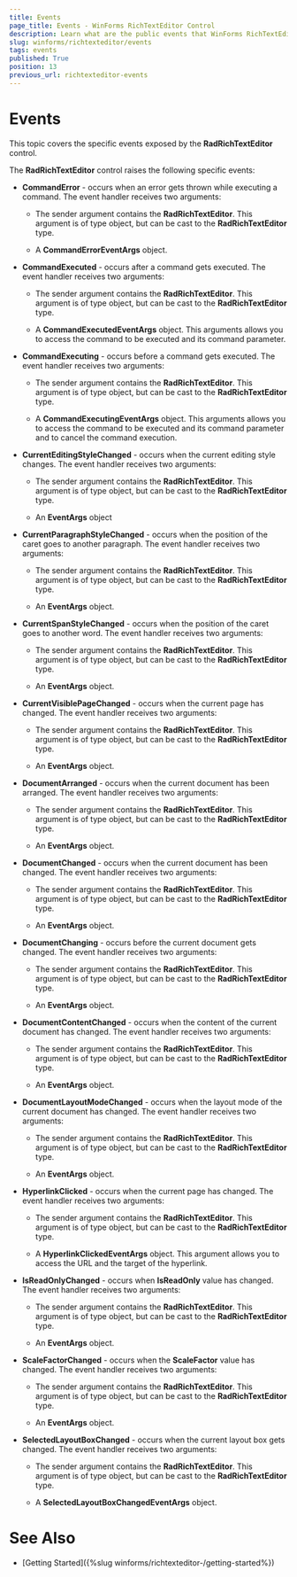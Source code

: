```yaml
---
title: Events
page_title: Events - WinForms RichTextEditor Control
description: Learn what are the public events that WinForms RichTextEditor offers. 
slug: winforms/richtexteditor/events
tags: events
published: True
position: 13
previous_url: richtexteditor-events
---
```


# Events
 
This topic covers the specific events exposed by the __RadRichTextEditor__ control.
        
The __RadRichTextEditor__ control raises the following specific events:
        
* __CommandError__ - occurs when an error gets thrown while executing a command. The event handler receives two arguments:
            
	* The sender argument contains the __RadRichTextEditor__. This argument is of type object, but can be cast to the __RadRichTextEditor__ type.
                
	* A __CommandErrorEventArgs__ object.
                
* __CommandExecuted__ - occurs after a command gets executed. The event handler receives two arguments:
            
	* The sender argument contains the __RadRichTextEditor__. This argument is of type object, but can be cast to the __RadRichTextEditor__ type.
                
	* A __CommandExecutedEventArgs__ object. This arguments allows you to access the command to be executed and its command parameter.                

* __CommandExecuting__ - occurs before a command gets executed. The event handler receives two arguments:
            
	* The sender argument contains the __RadRichTextEditor__. This argument is of type object, but can be cast to the __RadRichTextEditor__ type.                

	* A __CommandExecutingEventArgs__ object. This arguments allows you to access the command to be executed and its command parameter and to cancel the command execution.
                
* __CurrentEditingStyleChanged__ - occurs when the current editing style changes. The event handler receives two arguments:            

	* The sender argument contains the __RadRichTextEditor__. This argument is of type object, but can be cast to the __RadRichTextEditor__ type.
                
	* An __EventArgs__ object
                
* __CurrentParagraphStyleChanged__ - occurs when the position of the caret goes to another paragraph. The event handler receives two arguments:            

	* The sender argument contains the __RadRichTextEditor__. This argument is of type object, but can be cast to the __RadRichTextEditor__ type.
                
	* An __EventArgs__ object.
                
* __CurrentSpanStyleChanged__ - occurs when the position of the caret goes to another word. The event handler receives two arguments:
            
	* The sender argument contains the __RadRichTextEditor__. This argument is of type object, but can be cast to the __RadRichTextEditor__ type.
                
	* An __EventArgs__ object.
                
* __CurrentVisiblePageChanged__ - occurs when the current page has changed. The event handler receives two arguments:            

	* The sender argument contains the __RadRichTextEditor__. This argument is of type object, but can be cast to the __RadRichTextEditor__ type.
                
	* An __EventArgs__ object.
                
* __DocumentArranged__ - occurs when the current document has been arranged. The event handler receives two arguments:            

	* The sender argument contains the __RadRichTextEditor__. This argument is of type object, but can be cast to the __RadRichTextEditor__ type.
                
	* An __EventArgs__ object.
                
* __DocumentChanged__ - occurs when the current document has been changed. The event handler receives two arguments:            

	* The sender argument contains the __RadRichTextEditor__. This argument is of type object, but can be cast to the __RadRichTextEditor__ type.
                
	* An __EventArgs__ object.                

* __DocumentChanging__ - occurs before the current document gets changed. The event handler receives two arguments:
            
	* The sender argument contains the __RadRichTextEditor__. This argument is of type object, but can be cast to the __RadRichTextEditor__ type.
                
	* An __EventArgs__ object.
                
* __DocumentContentChanged__ - occurs when the content of the current document has changed. The event handler receives two arguments:
            
	* The sender argument contains the __RadRichTextEditor__. This argument is of type object, but can be cast to the __RadRichTextEditor__ type.
                
	* An __EventArgs__ object.
                
* __DocumentLayoutModeChanged__ - occurs when the layout mode of the current document has changed. The event handler receives two arguments:            

	* The sender argument contains the __RadRichTextEditor__. This argument is of type object, but can be cast to the __RadRichTextEditor__ type.
                
	* An __EventArgs__ object.                

* __HyperlinkClicked__ - occurs when the current page has changed. The event handler receives two arguments:
            
	* The sender argument contains the __RadRichTextEditor__. This argument is of type object, but can be cast to the __RadRichTextEditor__ type.
                
	* A __HyperlinkClickedEventArgs__ object. This argument allows you to access the URL and the target of the hyperlink.
                
* __IsReadOnlyChanged__ - occurs when __IsReadOnly__ value has changed. The event handler receives two arguments:
            
	* The sender argument contains the __RadRichTextEditor__. This argument is of type object, but can be cast to the __RadRichTextEditor__ type.
                
	* An __EventArgs__ object.
                
* __ScaleFactorChanged__ - occurs when the __ScaleFactor__ value has changed. The event handler receives two arguments:            

	* The sender argument contains the __RadRichTextEditor__. This argument is of type object, but can be cast to the __RadRichTextEditor__ type.
                
	* An __EventArgs__ object.
                
* __SelectedLayoutBoxChanged__ - occurs when the current layout box gets changed. The event handler receives two arguments:
            
	* The sender argument contains the __RadRichTextEditor__. This argument is of type object, but can be cast to the __RadRichTextEditor__ type.
                
	* A __SelectedLayoutBoxChangedEventArgs__ object.
                
# See Also

 * [Getting Started]({%slug winforms/richtexteditor-/getting-started%})
